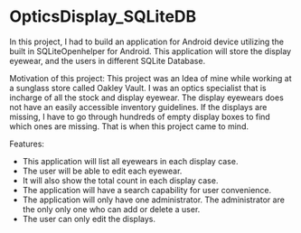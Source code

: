 # OpticsDisplay_SQLiteDB

In this project, I had to build an application for Android device utilizing the built in SQLiteOpenhelper for Android. This application will store the display eyewear, and the users in different SQLite Database.

Motivation of this project:
This project was an Idea of mine while working at a sunglass store called Oakley Vault. I was an optics specialist that is incharge of all the stock and display eyewear. The display eyewears does not have an easily accessible inventory guidelines. If the displays are missing, I have to go through hundreds of empty display boxes to find which ones are missing. That is when this project came to mind.

Features:
- This application will list all eyewears in each display case.
- The user will be able to edit each eyewear.
- It will also show the total count in each display case.
- The application will have a search capability for user convenience.
- The application will only have one administrator. The administrator are the only only one who can add or delete a user.
- The user can only edit the displays.


